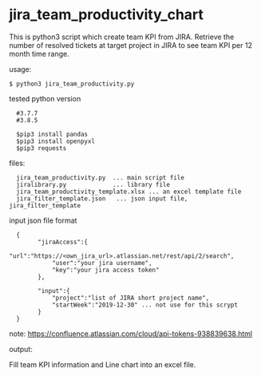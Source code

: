 # jira_team_productivity_chart
This is python3 script which create team KPI from JIRA.
Retrieve the number of resolved tickets at target project in JIRA to see team KPI per 12 month time range.

usage:

<code>$ python3 jira_team_productivity.py <json file> </code>

tested python version

      #3.7.7
      #3.8.5

      $pip3 install pandas
      $pip3 install openpyxl
      $pip3 requests

files:

      jira_team_productivity.py  ... main script file
      jiralibrary.py             ... library file
      jira_team_productivity_template.xlsx ... an excel template file
      jira_filter_template.json   ... json input file, jira_filter_template


input json file format

      {
            "jiraAccess":{
                "url":"https://<own_jira_url>.atlassian.net/rest/api/2/search",
                "user":"your jira username",
                "key":"your jira access token"
            },

            "input":{
                "project":"list of JIRA short project name",
                "startWeek":"2019-12-30" ... not use for this scrypt
            }
      }

note:
https://confluence.atlassian.com/cloud/api-tokens-938839638.html

output:

Fill team KPI information and Line chart into an excel file.
